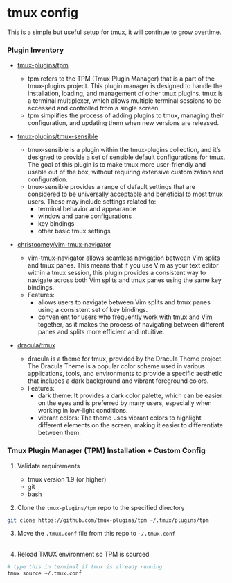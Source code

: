 # tmux config

This is a simple but useful setup for tmux, it will continue to grow overtime.


### Plugin Inventory

- [tmux-plugins/tpm](https://github.com/tmux-plugins/tpm)
  - tpm refers to the TPM (Tmux Plugin Manager) that is a part of the tmux-plugins project. This plugin manager is designed to handle the installation, loading, and management of other tmux plugins. tmux is a terminal multiplexer, which allows multiple terminal sessions to be accessed and controlled from a single screen.
  - tpm simplifies the process of adding plugins to tmux, managing their configuration, and updating them when new versions are released.

- [tmux-plugins/tmux-sensible](https://github.com/tmux-plugins/tmux-sensible)
  - tmux-sensible is a plugin within the tmux-plugins collection, and it’s designed to provide a set of sensible default configurations for tmux. The goal of this plugin is to make tmux more user-friendly and usable out of the box, without requiring extensive customization and configuration.
  - tmux-sensible provides a range of default settings that are considered to be universally acceptable and beneficial to most tmux users. These may include settings related to:
    - terminal behavior and appearance
    - window and pane configurations
    - key bindings
    - other basic tmux settings

- [christoomey/vim-tmux-navigator](https://github.com/christoomey/vim-tmux-navigator)
  - vim-tmux-navigator allows seamless navigation between Vim splits and tmux panes. This means that if you use Vim as your text editor within a tmux session, this plugin provides a consistent way to navigate across both Vim splits and tmux panes using the same key bindings.
  - Features: 
    - allows users to navigate between Vim splits and tmux panes using a consistent set of key bindings.
    - convenient for users who frequently work with tmux and Vim together, as it makes the process of navigating between different panes and splits more efficient and intuitive.

- [dracula/tmux](https://github.com/dracula/tmux)
  - dracula is a theme for tmux, provided by the Dracula Theme project. The Dracula Theme is a popular color scheme used in various applications, tools, and environments to provide a specific aesthetic that includes a dark background and vibrant foreground colors.
  - Features: 
    - dark theme: It provides a dark color palette, which can be easier on the eyes and is preferred by many users, especially when working in low-light conditions.
    - vibrant colors: The theme uses vibrant colors to highlight different elements on the screen, making it easier to differentiate between them.


### Tmux Plugin Manager (TPM) Installation + Custom Config

1) Validate requirements
    - tmux version 1.9 (or higher)
    - git
    - bash

2)  Clone the `tmux-plugins/tpm` repo to the specified directory
```bash
git clone https://github.com/tmux-plugins/tpm ~/.tmux/plugins/tpm
```

3) Move the `.tmux.conf` file from this repo to `~/.tmux.conf`<br><br /> 

4) Reload TMUX environment so TPM is sourced
```bash
# type this in terminal if tmux is already running
tmux source ~/.tmux.conf
```